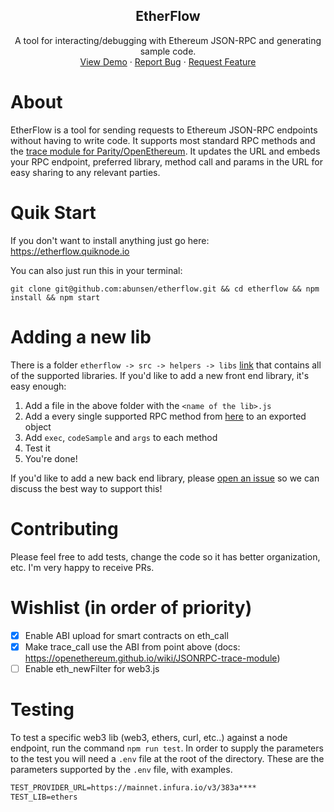 <center>
  <h2 align="center">EtherFlow</h2>

  <p align="center">
    A tool for interacting/debugging with Ethereum JSON-RPC and generating sample code.
    <br />
    <a href="https://etherflow.quiknode.io">View Demo</a>
    ·
    <a href="https://github.com/abunsen/etherflow/issues/new?assignees=&labels=&template=bug_report.md&title=">Report Bug</a>
    ·
    <a href="https://github.com/abunsen/etherflow/issues/new?assignees=&labels=&template=feature_request.md&title=">Request Feature</a>
  </p>
</center>

# About

EtherFlow is a tool for sending requests to Ethereum JSON-RPC endpoints without having to write code. It supports most standard RPC methods and the [trace module for Parity/OpenEthereum](https://openethereum.github.io/wiki/JSONRPC-trace-module#trace_transaction). It updates the URL and embeds your RPC endpoint, preferred library, method call and params in the URL for easy sharing to any relevant parties.

# Quik Start

If you don't want to install anything just go here: https://etherflow.quiknode.io

You can also just run this in your terminal:

```
git clone git@github.com:abunsen/etherflow.git && cd etherflow && npm install && npm start
```

# Adding a new lib

There is a folder `etherflow -> src -> helpers -> libs` [link](src/helpers/libs) that contains all of the supported libraries. If you'd like to add a new front end library, it's easy enough:

1. Add a file in the above folder with the `<name of the lib>.js`
2. Add a every single supported RPC method from [here](src/helpers/web3Config.js) to an exported object
3. Add `exec`, `codeSample` and `args` to each method
4. Test it
5. You're done!

If you'd like to add a new back end library, please [open an issue](https://github.com/abunsen/etherflow/issues/new?assignees=&labels=&template=feature_request.md&title=New+Backend+Lib+Support) so we can discuss the best way to support this!

# Contributing

Please feel free to add tests, change the code so it has better organization, etc. I'm very happy to receive PRs.

# Wishlist (in order of priority)

- [x] Enable ABI upload for smart contracts on eth_call
- [x] Make trace_call use the ABI from point above (docs: https://openethereum.github.io/wiki/JSONRPC-trace-module)
- [ ] Enable eth_newFilter for web3.js

# Testing

To test a specific web3 lib (web3, ethers, curl, etc..) against a node endpoint, run the command `npm run test`.
In order to supply the parameters to the test you will need a `.env` file at the root of the directory.
These are the parameters supported by the `.env` file, with examples.

```txt
TEST_PROVIDER_URL=https://mainnet.infura.io/v3/383a****
TEST_LIB=ethers
```
